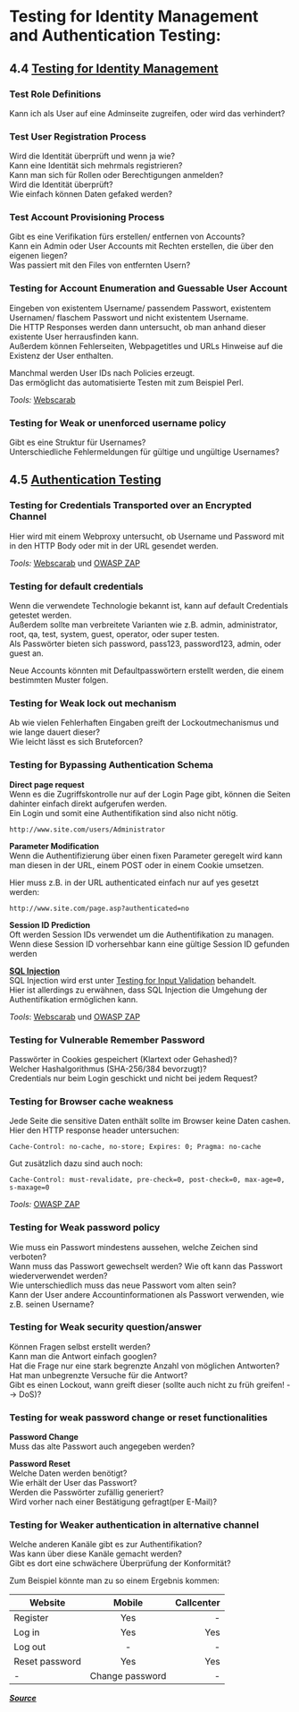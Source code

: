 # Testing for Identity Management and Authentication Testing:

## 4.4 [Testing for Identity Management](https://www.owasp.org/index.php/Testing_Identity_Management)

### Test Role Definitions  
Kann ich als User auf eine Adminseite zugreifen, oder wird das verhindert?   

### Test User Registration Process  
Wird die Identität überprüft und wenn ja wie?  
Kann eine Identität sich mehrmals registrieren?  
Kann man sich für Rollen oder Berechtigungen anmelden?  
Wird die Identität überprüft?  
Wie einfach können Daten gefaked werden?  

### Test Account Provisioning Process  
Gibt es eine Verifikation fürs erstellen/ entfernen von Accounts?  
Kann ein Admin oder User Accounts mit Rechten erstellen, die über den eigenen liegen?  
Was passiert mit den Files von entfernten Usern?  

### Testing for Account Enumeration and Guessable User Account    
Eingeben von existentem Username/ passendem Passwort, existentem Usernamen/ flaschem Passwort und nicht existentem Username.  
Die HTTP Responses werden dann untersucht, ob man anhand dieser existente User herrausfinden kann.  
Außerdem können Fehlerseiten, Webpagetitles und URLs Hinweise auf die Existenz der User enthalten.  

Manchmal werden User IDs nach Policies erzeugt.  
Das ermöglicht das automatisierte Testen mit zum Beispiel Perl.  

*Tools:* [Webscarab](https://www.owasp.org/index.php/Category:OWASP_WebScarab_Project)

### Testing for Weak or unenforced username policy   
Gibt es eine Struktur für Usernames?  
Unterschiedliche Fehlermeldungen für gültige und ungültige Usernames?  


## 4.5 [Authentication Testing](https://www.owasp.org/index.php/Testing_for_authentication)


### Testing for Credentials Transported over an Encrypted Channel   
Hier wird mit einem Webproxy untersucht, ob Username und Password mit in den HTTP Body oder mit in der URL gesendet werden.   

*Tools:* [Webscarab](https://www.owasp.org/index.php/Category:OWASP_WebScarab_Project)
 und [OWASP ZAP](https://www.owasp.org/index.php/OWASP_Zed_Attack_Proxy_Project)    

### Testing for default credentials    
Wenn die verwendete Technologie bekannt ist, kann auf default Credentials getestet werden.  
Außerdem sollte man verbreitete Varianten wie z.B. admin, administrator, root, qa, test, system, guest, operator, oder super testen.  
Als Passwörter bieten sich password, pass123, password123, admin, oder guest an.  

Neue Accounts könnten mit Defaultpasswörtern erstellt werden, die einem bestimmten Muster folgen.  

### Testing for Weak lock out mechanism   
Ab wie vielen Fehlerhaften Eingaben greift der Lockoutmechanismus und wie lange dauert dieser?  
Wie leicht lässt es sich Bruteforcen?  

### Testing for Bypassing Authentication Schema   

**Direct page request**  
Wenn es die Zugriffskontrolle nur auf der Login Page gibt, können die Seiten dahinter einfach direkt aufgerufen werden.  
Ein Login und somit eine Authentifikation sind also nicht nötig.
```
http://www.site.com/users/Administrator
```  

**Parameter Modification**  
Wenn die Authentifizierung über einen fixen Parameter geregelt wird kann man diesen in der URL, einem POST oder in einem Cookie umsetzen.  

Hier muss z.B. in der URL authenticated einfach nur auf yes gesetzt werden: 
```
http://www.site.com/page.asp?authenticated=no 
```

**Session ID Prediction**  
Oft werden Session IDs verwendet um die Authentifikation zu managen.  
Wenn diese Session ID vorhersehbar kann eine gültige Session ID gefunden werden

**[SQL Injection](https://www.owasp.org/index.php/Testing_for_SQL_Injection_(OTG-INPVAL-005))**  
SQL Injection wird erst unter [Testing for Input Validation](https://www.owasp.org/index.php/Testing_for_Input_Validation) behandelt.  
Hier ist allerdings zu erwähnen, dass SQL Injection die Umgehung der Authentifikation ermöglichen kann.  


*Tools*: [Webscarab](https://www.owasp.org/index.php/Category:OWASP_WebScarab_Project)
 und [OWASP ZAP](https://www.owasp.org/index.php/OWASP_Zed_Attack_Proxy_Project)  

### Testing for Vulnerable Remember Password    
Passwörter in Cookies gespeichert (Klartext oder Gehashed)?  
Welcher Hashalgorithmus (SHA-256/384 bevorzugt)?  
Credentials nur beim Login geschickt und nicht bei jedem Request?  

### Testing for Browser cache weakness   
Jede Seite die sensitive Daten enthält sollte im Browser keine Daten cashen.  
Hier den HTTP response header untersuchen:  
```
Cache-Control: no-cache, no-store; Expires: 0; Pragma: no-cache  
```
Gut zusätzlich dazu sind auch noch:  
```
Cache-Control: must-revalidate, pre-check=0, post-check=0, max-age=0, s-maxage=0  
```  

*Tools:* [OWASP ZAP](https://www.owasp.org/index.php/OWASP_Zed_Attack_Proxy_Project)  

### Testing for Weak password policy  
Wie muss ein Passwort mindestens aussehen, welche Zeichen sind verboten?  
Wann muss das Passwort gewechselt werden? 
Wie oft kann das Passwort wiederverwendet werden?  
Wie unterschiedlich muss das neue Passwort vom alten sein?  
Kann der User andere Accountinformationen als Passwort verwenden, wie z.B. seinen Username?  

### Testing for Weak security question/answer  
Können Fragen selbst erstellt werden?  
Kann man die Antwort einfach googlen?  
Hat die Frage nur eine stark begrenzte Anzahl von möglichen Antworten?  
Hat man unbegrenzte Versuche für die Antwort?  
Gibt es einen Lockout, wann greift dieser (sollte auch nicht zu früh greifen! --> DoS)?  

### Testing for weak password change or reset functionalities

**Password Change**  
Muss das alte Passwort auch angegeben werden?  

**Password Reset**  
Welche Daten werden benötigt?  
Wie erhält der User das Passwort?  
Werden die Passwörter zufällig generiert?  
Wird vorher nach einer Bestätigung gefragt(per E-Mail)?  

### Testing for Weaker authentication in alternative channel  
Welche anderen Kanäle gibt es zur Authentifikation?  
Was kann über diese Kanäle gemacht werden?  
Gibt es dort eine schwächere Überprüfung der Konformität?  

Zum Beispiel könnte man zu so einem Ergebnis kommen:  

| Website        | Mobile          | Callcenter |
| -------------- |:---------------:| ----------:|
| Register       | Yes             | -          |
| Log in         | Yes             | Yes        |
| Log out        | -               | -          |
| Reset password | Yes             | Yes        |
| -              | Change password |-           |

***[Source](https://www.owasp.org/images/1/19/OTGv4.pdf)***


